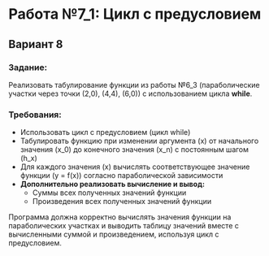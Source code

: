 # Работа №7_1: Цикл с предусловием

## Вариант 8

### Задание:

Реализовать табулирование функции из работы №6_3 (параболические участки через точки (2,0), (4,4), (6,0)) с использованием цикла **while**.

### Требования:

- Использовать цикл с предусловием (цикл while)
- Табулировать функцию при изменении аргумента \(x\) от начального значения \(x_0\) до конечного значения \(x_n\) с постоянным шагом \(h_x\)
- Для каждого значения \(x\) вычислять соответствующее значение функции \(y = f(x)\) согласно параболической зависимости
- **Дополнительно реализовать вычисление и вывод:**
  - Суммы всех полученных значений функции
  - Произведения всех полученных значений функции

Программа должна корректно вычислять значения функции на параболических участках и выводить таблицу значений вместе с вычисленными суммой и произведением, используя цикл с предусловием.
